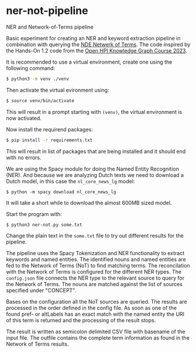 # ner-not-pipeline
NER and Network-of-Terms pipeline

Basic experiment for creating an NER and keyword extraction pipeline in combination with querying the [NDE Netwerk of Terms](https://github.com/netwerk-digitaal-erfgoed/network-of-terms). The code inspired by the Hands-On 1.2 code from the [Open HPI Knowledge Graph Course 2023](https://open.hpi.de/courses/knowledgegraphs2023).

It is recommended to use a virtual environment, create one using the following command:
```sh
$ python3 -m venv ./venv
```
Then activate the virtual evironment using:
```sh
$ source venv/bin/activate
```
This will result in a prompt starting with `(venv)`, the virtual environment is now activated.

Now install the requirend packages:
```sh
$ pip install -r requirements.txt
```
This will result in list of packages that are being installed and it should end with no errors.

We are using the Spacy module for doing the Named Entity Recognition (NER). And because we are analyzing Dutch texts we need to download a Dutch model, in this case the `nl_core_news_lg` model:
```
$ python -m spacy download nl_core_news_lg
```
It will take a short while to download the almost 600MB sized model.

Start the program with:
```
$ python3 ner-not.py some.txt
```

Change the plain text in the `some.txt` file to try out different results for the pipeline.

The pipeline uses the Spacy Tokenization and NER functionality to extract keywords and named entities. The identified nouns and named entities are fed to the Network of Terms (NoT) to find matching terms. The reconcilation with the Network of Terms is configured for the different NER types. The `config.json` file connects the NER type to the relevant source to query for the Network of Terms. The nouns are matched against the list of sources specified under "CONCEPT". 

Bases on the configuration all the NoT sources are queried. The results are processed in the order defined in the config file. As soon as one of the found pref- or altLabels has an exact match with the named entity the URI of this term is returned and the processing of the result stops.

The result is written as semicolon delimited CSV file with basename of the input file. The outfile contains the complete term information as found in the Network of Terms results. 
